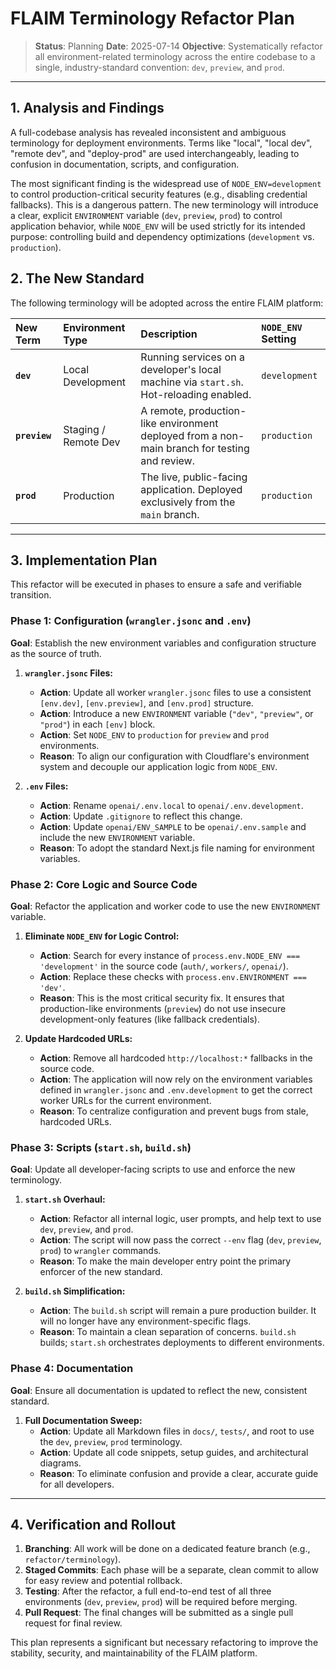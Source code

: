 # FLAIM Terminology Refactor Plan

> **Status**: Planning
> **Date**: 2025-07-14
> **Objective**: Systematically refactor all environment-related terminology across the entire codebase to a single, industry-standard convention: `dev`, `preview`, and `prod`.

---

## 1. Analysis and Findings

A full-codebase analysis has revealed inconsistent and ambiguous terminology for deployment environments. Terms like "local", "local dev", "remote dev", and "deploy-prod" are used interchangeably, leading to confusion in documentation, scripts, and configuration.

The most significant finding is the widespread use of `NODE_ENV=development` to control production-critical security features (e.g., disabling credential fallbacks). This is a dangerous pattern. The new terminology will introduce a clear, explicit `ENVIRONMENT` variable (`dev`, `preview`, `prod`) to control application behavior, while `NODE_ENV` will be used strictly for its intended purpose: controlling build and dependency optimizations (`development` vs. `production`).

## 2. The New Standard

The following terminology will be adopted across the entire FLAIM platform:

| New Term  | Environment Type      | Description                                                                                             | `NODE_ENV` Setting |
| :-------- | :-------------------- | :------------------------------------------------------------------------------------------------------ | :----------------- |
| **`dev`**     | Local Development     | Running services on a developer's local machine via `start.sh`. Hot-reloading enabled.                 | `development`      |
| **`preview`** | Staging / Remote Dev  | A remote, production-like environment deployed from a non-main branch for testing and review.           | `production`       |
| **`prod`**    | Production            | The live, public-facing application. Deployed exclusively from the `main` branch.                       | `production`       |

---

## 3. Implementation Plan

This refactor will be executed in phases to ensure a safe and verifiable transition.

### Phase 1: Configuration (`wrangler.jsonc` and `.env`)

**Goal**: Establish the new environment variables and configuration structure as the source of truth.

1.  **`wrangler.jsonc` Files:**
    *   **Action**: Update all worker `wrangler.jsonc` files to use a consistent `[env.dev]`, `[env.preview]`, and `[env.prod]` structure.
    *   **Action**: Introduce a new `ENVIRONMENT` variable (`"dev"`, `"preview"`, or `"prod"`) in each `[env]` block.
    *   **Action**: Set `NODE_ENV` to `production` for `preview` and `prod` environments.
    *   **Reason**: To align our configuration with Cloudflare's environment system and decouple our application logic from `NODE_ENV`.

2.  **`.env` Files:**
    *   **Action**: Rename `openai/.env.local` to `openai/.env.development`.
    *   **Action**: Update `.gitignore` to reflect this change.
    *   **Action**: Update `openai/ENV_SAMPLE` to be `openai/.env.sample` and include the new `ENVIRONMENT` variable.
    *   **Reason**: To adopt the standard Next.js file naming for environment variables.

### Phase 2: Core Logic and Source Code

**Goal**: Refactor the application and worker code to use the new `ENVIRONMENT` variable.

1.  **Eliminate `NODE_ENV` for Logic Control:**
    *   **Action**: Search for every instance of `process.env.NODE_ENV === 'development'` in the source code (`auth/`, `workers/`, `openai/`).
    *   **Action**: Replace these checks with `process.env.ENVIRONMENT === 'dev'`.
    *   **Reason**: This is the most critical security fix. It ensures that production-like environments (`preview`) do not use insecure development-only features (like fallback credentials).

2.  **Update Hardcoded URLs:**
    *   **Action**: Remove all hardcoded `http://localhost:*` fallbacks in the source code.
    *   **Action**: The application will now rely on the environment variables defined in `wrangler.jsonc` and `.env.development` to get the correct worker URLs for the current environment.
    *   **Reason**: To centralize configuration and prevent bugs from stale, hardcoded URLs.

### Phase 3: Scripts (`start.sh`, `build.sh`)

**Goal**: Update all developer-facing scripts to use and enforce the new terminology.

1.  **`start.sh` Overhaul:**
    *   **Action**: Refactor all internal logic, user prompts, and help text to use `dev`, `preview`, and `prod`.
    *   **Action**: The script will now pass the correct `--env` flag (`dev`, `preview`, `prod`) to `wrangler` commands.
    *   **Reason**: To make the main developer entry point the primary enforcer of the new standard.

2.  **`build.sh` Simplification:**
    *   **Action**: The `build.sh` script will remain a pure production builder. It will no longer have any environment-specific flags.
    *   **Reason**: To maintain a clean separation of concerns. `build.sh` builds; `start.sh` orchestrates deployments to different environments.

### Phase 4: Documentation

**Goal**: Ensure all documentation is updated to reflect the new, consistent standard.

1.  **Full Documentation Sweep:**
    *   **Action**: Update all Markdown files in `docs/`, `tests/`, and root to use the `dev`, `preview`, `prod` terminology.
    *   **Action**: Update all code snippets, setup guides, and architectural diagrams.
    *   **Reason**: To eliminate confusion and provide a clear, accurate guide for all developers.

---

## 4. Verification and Rollout

1.  **Branching**: All work will be done on a dedicated feature branch (e.g., `refactor/terminology`).
2.  **Staged Commits**: Each phase will be a separate, clean commit to allow for easy review and potential rollback.
3.  **Testing**: After the refactor, a full end-to-end test of all three environments (`dev`, `preview`, `prod`) will be required before merging.
4.  **Pull Request**: The final changes will be submitted as a single pull request for final review.

This plan represents a significant but necessary refactoring to improve the stability, security, and maintainability of the FLAIM platform.

